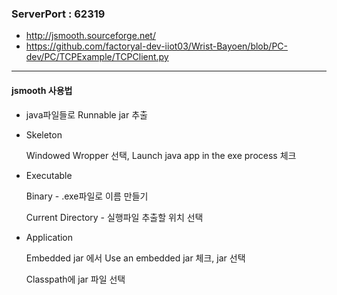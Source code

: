 <h3>ServerPort : 62319</h3>

* http://jsmooth.sourceforge.net/
* https://github.com/factoryal-dev-iiot03/Wrist-Bayoen/blob/PC-dev/PC/TCPExample/TCPClient.py

***

<h4>jsmooth 사용법</h4>

* java파일들로 Runnable jar 추출

* Skeleton <p>
Windowed Wropper 선택, Launch java app in the exe process 체크

* Executable <p>
Binary - .exe파일로 이름 만들기 <p>
Current Directory - 실행파일 추출할 위치 선택

* Application <p>
Embedded jar 에서 Use an embedded jar 체크, jar 선택<p>
Classpath에 jar 파일 선택
